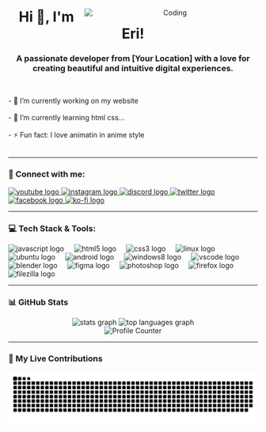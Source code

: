 <div align="center">
  <img align="right" alt="Coding" width="350" src="https://i.pinimg.com/originals/e4/26/70/e426702edf874b181aced1e2fa5c6cde.gif">

  <h1>Hi 👋, I'm Eri!</h1>
  
  <h3>A passionate developer from [Your Location] with a love for creating beautiful and intuitive digital experiences.</h3>
  
  <br>

  <p align="left">
    - 🔭 I’m currently working on my website
    <br><br>
    - 🌱 I’m currently learning html css...
    <br><br>
    - ⚡ Fun fact: I love animatin in anime style
    <br><br>
      

  </p>
</div>

---

### 🔗 Connect with me:
<p align="left">
  <a href="https://youtube.com/c/your-channel-name" target="blank">
    <img src="https://img.shields.io/static/v1?message=Youtube&logo=youtube&label=&color=FF0000&logoColor=white&labelColor=&style=for-the-badge" height="35" alt="youtube logo" />
  </a>
  <a href="https://instagram.com/your-username" target="blank">
    <img src="https://img.shields.io/static/v1?message=Instagram&logo=instagram&label=&color=E4405F&logoColor=white&labelColor=&style=for-the-badge" height="35" alt="instagram logo" />
  </a>
  <a href="https://discord.com/users/your-discord-id" target="blank">
    <img src="https://img.shields.io/static/v1?message=Discord&logo=discord&label=&color=7289DA&logoColor=white&labelColor=&style=for-the-badge" height="35" alt="discord logo" />
  </a>
  <a href="https://twitter.com/your-username" target="blank">
    <img src="https://img.shields.io/static/v1?message=Twitter&logo=twitter&label=&color=1DA1F2&logoColor=white&labelColor=&style=for-the-badge" height="35" alt="twitter logo" />
  </a>
  <a href="https://facebook.com/your-username" target="blank">
    <img src="https://img.shields.io/static/v1?message=Facebook&logo=facebook&label=&color=1877F2&logoColor=white&labelColor=&style=for-the-badge" height="35" alt="facebook logo" />
  </a>
  <a href="https://ko-fi.com/your-username" target="blank">
    <img src="https://img.shields.io/static/v1?message=Ko-fi&logo=ko-fi&label=&color=F16061&logoColor=white&labelColor=&style=for-the-badge" height="35" alt="ko-fi logo" />
  </a>
</p>

---

### 💻 Tech Stack & Tools:
<div align="left"> 
  <!-- Programming & Markup -->
  <img src="https://cdn.jsdelivr.net/gh/devicons/devicon/icons/javascript/javascript-original.svg" height="30" alt="javascript logo"  />
  <img width="12" />
  <img src="https://cdn.jsdelivr.net/gh/devicons/devicon/icons/html5/html5-original.svg" height="30" alt="html5 logo"  />
  <img width="12" />
  <img src="https://cdn.jsdelivr.net/gh/devicons/devicon/icons/css3/css3-original.svg" height="30" alt="css3 logo"  />
  <img width="12" />
  
  <!-- OS & Platforms -->
  <img src="https://img.shields.io/badge/Linux-FCC624?logo=linux&logoColor=black&style=for-the-badge" height="30" alt="linux logo"  />
  <img width="12" />
  <img src="https://img.shields.io/badge/Ubuntu-E95420?logo=ubuntu&logoColor=white&style=for-the-badge" height="30" alt="ubuntu logo"  />
  <img width="12" />
  <img src="https://cdn.jsdelivr.net/gh/devicons/devicon/icons/android/android-original.svg" height="30" alt="android logo"  />
  <img width="12" />
  <img src="https://cdn.jsdelivr.net/gh/devicons/devicon/icons/windows8/windows8-original.svg" height="30" alt="windows8 logo"  />
  <img width="12" />
  
  <!-- Software & Tools -->
  <img src="https://cdn.jsdelivr.net/gh/devicons/devicon/icons/vscode/vscode-original.svg" height="30" alt="vscode logo"  />
  <img width="12" />
  <img src="https://img.shields.io/badge/Blender-F5792A?logo=blender&logoColor=black&style=for-the-badge" height="30" alt="blender logo"  />
  <img width="12" />
  <img src="https://cdn.jsdelivr.net/gh/devicons/devicon/icons/figma/figma-original.svg" height="30" alt="figma logo"  />
  <img width="12" />
  <img src="https://cdn.simpleicons.org/adobephotoshop/31A8FF" height="30" alt="photoshop logo"  />
  <img width="12" />
  <img src="https://cdn.jsdelivr.net/gh/devicons/devicon/icons/firefox/firefox-original.svg" height="30" alt="firefox logo"  />
  <img width="12" />
  <img src="https://cdn.jsdelivr.net/gh/devicons/devicon/icons/filezilla/filezilla-plain.svg" height="30" alt="filezilla logo"  />
</div>

---

### 📊 GitHub Stats

<div align="center">
  <img src="https://github-readme-stats.vercel.app/api?username=Eri-Boutsuki&hide_title=false&hide_rank=false&show_icons=true&include_all_commits=true&count_private=true&disable_animations=false&theme=dracula&locale=en&hide_border=false" height="150" alt="stats graph" />
  <img src="https://github-readme-stats.vercel.app/api/top-langs?username=Eri-Boutsuki&locale=en&hide_title=false&layout=compact&card_width=320&langs_count=5&theme=dracula&hide_border=false" height="150" alt="top languages graph" />
  <br>
  <img src="https://profile-counter.glitch.me/Eri-Boutsuki/count.svg?" alt="Profile Counter" />
</div>

---

### 🐍 My Live Contributions

<div align="center">
  <picture>
    <!-- Dark Mode: Themed snake AND themed contribution dots -->
    <source 
      media="(prefers-color-scheme: dark)" 
      srcset="https://raw.githubusercontent.com/platane/snk/output/github-contribution-grid-snake-dark.svg?user=Eri-Boutsuki&theme=dark&color_snake=#ff79c6,#bd93f9,#ffb86c&color_dots=#44475a,#6272a4,#bd93f9,#ff79c6"
    />
    <!-- Light Mode: Purple snake and a subtler, custom grid color scheme -->
    <source 
      media="(prefers-color-scheme: light)" 
      srcset="https://raw.githubusercontent.com/platane/snk/output/github-contribution-grid-snake.svg?user=Eri-Boutsuki&color_snake=#7928a1&color_dots=#d8b3ff,#b37feb,#8e4cc2,#6a1a98"
    />
    <img 
      alt="github contribution grid snake animation" 
      src="https://raw.githubusercontent.com/platane/snk/output/github-contribution-grid-snake.svg?user=Eri-Boutsuki" 
    />
  </picture>
</div>


